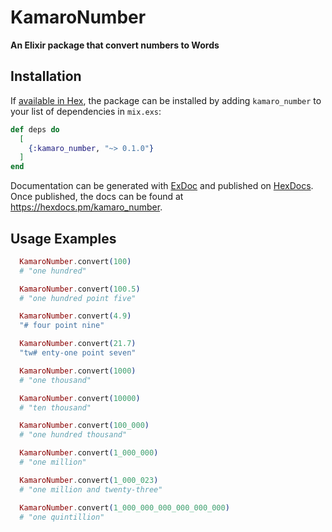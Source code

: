# KamaroNumber

**An Elixir package that convert numbers to Words**

## Installation

If [available in Hex](https://hex.pm/docs/publish), the package can be installed
by adding `kamaro_number` to your list of dependencies in `mix.exs`:

```elixir
def deps do
  [
    {:kamaro_number, "~> 0.1.0"}
  ]
end
```

Documentation can be generated with [ExDoc](https://github.com/elixir-lang/ex_doc)
and published on [HexDocs](https://hexdocs.pm). Once published, the docs can
be found at <https://hexdocs.pm/kamaro_number>.

## Usage Examples

```ex
  KamaroNumber.convert(100)
  # "one hundred"

  KamaroNumber.convert(100.5)
  # "one hundred point five"

  KamaroNumber.convert(4.9)
  "# four point nine"

  KamaroNumber.convert(21.7)
  "tw# enty-one point seven"

  KamaroNumber.convert(1000)
  # "one thousand"

  KamaroNumber.convert(10000)
  # "ten thousand"

  KamaroNumber.convert(100_000)
  # "one hundred thousand"

  KamaroNumber.convert(1_000_000)
  # "one million"

  KamaroNumber.convert(1_000_023)
  # "one million and twenty-three"

  KamaroNumber.convert(1_000_000_000_000_000_000)
  # "one quintillion"
```
